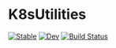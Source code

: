 # K8sUtilities

[![Stable](https://img.shields.io/badge/docs-stable-blue.svg)](https://beacon-biosignals.github.io/K8sUtilities.jl/stable)
[![Dev](https://img.shields.io/badge/docs-dev-blue.svg)](https://beacon-biosignals.github.io/K8sUtilities.jl/dev)
[![Build Status](https://github.com/beacon-biosignals/K8sUtilities.jl/workflows/CI/badge.svg)](https://github.com/beacon-biosignals/K8sUtilities.jl/actions)
